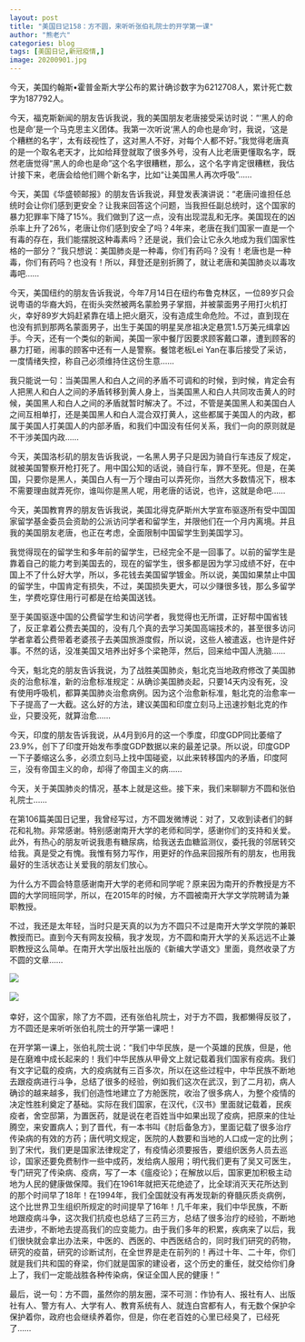 ```yaml
---
layout: post
title: "美国日记158：方不圆，来听听张伯礼院士的开学第一课"
author: "熊老六"
categories: blog
tags: [美国日记,新冠疫情,]
image: 20200901.jpg
---
```

​​​​今天，美国约翰斯•霍普金斯大学公布的累计确诊数字为6212708人，累计死亡数字为187792人。

今天，福克斯新闻的朋友告诉我说，我的美国朋友老唐接受采访时说：“‘黑人的命也是命’是一个马克思主义团体。我第一次听说‘黑人的命也是命’时，我说，‘这是个糟糕的名字’，太有歧视性了，这对黑人不好，对每个人都不好。”我觉得老唐真的是一个取名老天才，比如给拜登就取了很多外号，没有人比老唐更懂取名字，既然老唐觉得“黑人的命也是命”这个名字很糟糕，那么，这个名字肯定很糟糕，我估计接下来，老唐会给他们赐个新名字，比如“让美国黑人再次呼吸”……

今天，美国《华盛顿邮报》的朋友告诉我说，拜登发表演讲说：“老唐问谁担任总统时会让你们感到更安全？让我来回答这个问题，当我担任副总统时，这个国家的暴力犯罪率下降了15%。我们做到了这一点，没有出现混乱和无序。美国现在的凶杀率上升了26%，老唐让你们感到安全了吗？4年来，老唐在我们国家一直是一个有毒的存在，我们能摆脱这种毒素吗？还是说，我们会让它永久地成为我们国家性格的一部分？”我只想说：美国肺炎是一种毒，你们有药吗？没有！老唐也是一种毒，你们有药吗？也没有！所以，拜登还是别折腾了，就让老唐和美国肺炎以毒攻毒吧……

今天，美国纽约的朋友告诉我说，今年7月14日在纽约布鲁克林区，一位89岁只会说粤语的华裔大妈，在街头突然被两名蒙脸男子掌掴，并被蒙面男子用打火机打火，幸好89岁大妈赶紧靠在墙上把火磨灭，没有造成生命危险。不过，直到现在也没有抓到那两名蒙面男子，出生于美国的明星吴彦祖决定悬赏1.5万美元缉拿凶手。今天，还有一个类似的新闻，美国一家中餐厅因要求顾客戴口罩，遭到顾客的暴力打砸，闹事的顾客中还有一人是警察。餐馆老板Lei Yan在事后接受了采访，一度情绪失控，称自己必须维持住这份生意……

我只能说一句：当美国黑人和白人之间的矛盾不可调和的时候，到时候，肯定会有人把黑人和白人之间的矛盾转移到黄人身上，当美国黑人和白人共同攻击黄人的时候，美国黑人和白人之间的矛盾就暂时解决了。不过，不管是美国黑人和美国白人之间互相单打，还是美国黑人和白人混合双打黄人，这些都属于美国人的内政，都属于美国人打美国人的内部矛盾，和我们中国没有任何关系，我们一向的原则就是不干涉美国内政……

今天，美国洛杉矶的朋友告诉我说，一名黑人男子只是因为骑自行车违反了规定，就被美国警察开枪打死了。用中国公知的话说，骑自行车，罪不至死。但是，在美国，只要你是黑人，美国白人有一万个理由可以弄死你，当然大多数情况下，根本不需要理由就弄死你，谁叫你是黑人呢，用老唐的话说，也许，这就是命吧……

今天，美国教育界的朋友告诉我说，美国北得克萨斯州大学宣布驱逐所有受中国国家留学基金委员会资助的公派访问学者和留学生，并限他们在一个月内离境。并且我的美国朋友老唐，也正在考虑，全面限制中国留学生到美国学习。

我觉得现在的留学生和多年前的留学生，已经完全不是一回事了。以前的留学生是靠着自己的能力考到美国去的，现在的留学生，很多都是因为学习成绩不好，在中国上不了什么好大学，所以，多花钱去美国留学镀金。所以说，美国如果禁止中国的留学生，中国肯定有损失，不过，美国损失更大，可以少赚很多钱，那么多留学生，学费吃穿住用行可都是在给美国送钱。

至于美国驱逐中国的公费留学生和访问学者，我觉得也无所谓，正好帮中国省钱了，反正拿着公费去美国的，没有几个真的去学习美国高端技术的，甚至很多访问学者拿着公费带着老婆孩子去美国旅游度假，所以说，这些人被遣返，也许是件好事。不然的话，没准美国又培养出好多个梁艳萍，然后，回来给中国人洗脑……

今天，魁北克的朋友告诉我说，为了战胜美国肺炎，魁北克当地政府修改了美国肺炎的治愈标准，新的治愈标准规定：从确诊美国肺炎起，只要14天内没有死，没有使用呼吸机，都算美国肺炎治愈病例。因为这个治愈新标准，魁北克的治愈率一下子提高了一大截。这么好的方法，建议美国和印度立刻马上迅速抄魁北克的作业，只要没死，就算治愈……

今天，印度的朋友告诉我说，从4月到6月的这一个季度，印度GDP同比萎缩了23.9%，创下了印度开始发布季度GDP数据以来的最差记录。所以说，印度GDP一下子萎缩这么多，必须立刻马上找中国碰瓷，以此来转移国内的矛盾，印度阿三，没有帝国主义的命，却得了帝国主义的病……

今天，关于美国肺炎的情况，基本上就是这些。接下来，我们来聊聊方不圆和张伯礼院士……

在第106篇美国日记里，我曾经写过，方不圆发微博说：对了，又收到读者们的鲜花和礼物。非常感谢。特别感谢南开大学的老师和同学，感谢你们的支持和关爱。此外，有热心的朋友听说我患有糖尿病，给我送去血糖监测仪，委托我的邻居转交给我。真是受之有愧。我惟有努力写作，用更好的作品来回报所有的朋友，也用我最好的生活状态让关爱我的朋友们放心。

为什么方不圆会特意感谢南开大学的老师和同学呢？原来因为南开的乔教授是方不圆的大学同班同学，所以，在2015年的时候，方不圆被南开大学文学院聘请为兼职教授。

不过，我还是太年轻，当时只是天真的以为方不圆只不过是南开大学文学院的兼职教授而已。直到今天有网友投稿，我才发现，方不圆和南开大学的关系远远不止兼职教授这么简单。在南开大学出版社出版的《新编大学语文》里面，竟然收录了方不圆的文章……

![]({{site.url}}/assets/img/eacedf04ly1gibjpvjbnqj20k00zkkbr.jpg)  

![]({{site.url}}/assets/img/eacedf04ly1gibjq7olbtj20u013z4qs.jpg)  

幸好，这个国家，除了方不圆，还有张伯礼院士，对于方不圆，我都懒得反驳了，方不圆还是来听听张伯礼院士的开学第一课吧！

在开学第一课上，张伯礼院士说：“我们中华民族，是一个英雄的民族，但是，他是在磨难中成长起来的！我们中华民族从甲骨文上就记载着我们国家有疫病。我们有文字记载的疫病，大的疫病就有三百多次，所以在这些过程中，中华民族不断地去跟疫病进行斗争，总结了很多的经验，例如我们这次在武汉，到了二月初，病人确诊的越来越多，我们创造性地建立了方舱医院，收治了很多病人，为整个疫情的决定性胜利奠定了基础。实际在我们国家，在汉代，《汉书》里面就记载着，民疾疫者，舍空邸第，为置医药，就是说在老百姓当中如果出现了疫病，把原来的住址腾空，来安置病人；到了晋代，有一本书叫《肘后备急方》，里面记载了很多治疗传染病的有效的方药；唐代明文规定，医院的人数要和当地的人口成一定的比例；到了宋代，我们更是国家法律规定了，有疫情必须要报告，要组织医务人员去巡诊，国家还要免费制作一些中成药，发给病人服用；明代我们更有了吴又可医生，专门研究了传染病、疫病，写了一本《瘟疫论》；在解放以后，国家更加积极主动地为人民的健康做保障。我们在1961年就把天花绝迹了，比全球消灭天花所达到的那个时间早了18年！在1994年，我们全国就没有再发现新的脊髓灰质炎病例，这个比世界卫生组织所规定的时间提早了16年！几千年来，我们中华民族，不断地跟疫病斗争，这次我们抗疫也总结了三药三方，总结了很多治疗的经验，不断地去进步，不断地去提高我们的应变能力。由于我们多年的积累，疾病来了以后，我们很快就会拿出办法来，中医的、西医的、中西医结合的，同时我们研究的药物，研究的疫苗，研究的诊断试剂，在全世界是走在前列的！再过十年、二十年，你们就是我们共和国的脊梁，你们就是国家的建设者，这个历史的重任，就交给你们身上了，我们一定能战胜各种传染病，保证全国人民的健康！”

最后，说一句：方不圆，虽然你的朋友圈，深不可测：作协有人、报社有人、出版社有人、警方有人、大学有人、教育系统有人、就连白宫都有人，有无数个保护伞保护着你，政府也会继续养着你，但是，你在老百姓的心里已经臭了，已经死了……​​​​